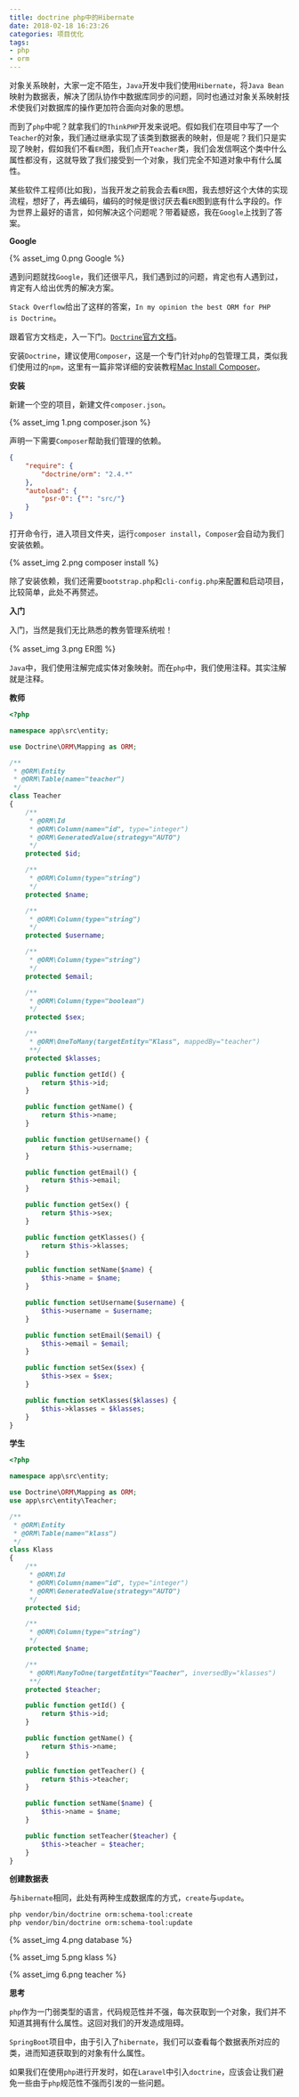 ```yaml
---
title: doctrine php中的Hibernate
date: 2018-02-18 16:23:26
categories: 项目优化
tags: 
- php
- orm
---
```


对象关系映射，大家一定不陌生，`Java`开发中我们使用`Hibernate`，将`Java Bean`映射为数据表，解决了团队协作中数据库同步的问题，同时也通过对象关系映射技术使我们对数据库的操作更加符合面向对象的思想。

而到了`php`中呢？就拿我们的`ThinkPHP`开发来说吧。假如我们在项目中写了一个`Teacher`的对象，我们通过继承实现了该类到数据表的映射，但是呢？我们只是实现了映射，假如我们不看`ER`图，我们点开`Teacher`类，我们会发信啊这个类中什么属性都没有，这就导致了我们接受到一个对象，我们完全不知道对象中有什么属性。

某些软件工程师(比如我)，当我开发之前我会去看`ER`图，我去想好这个大体的实现流程，想好了，再去编码，编码的时候是很讨厌去看`ER`图到底有什么字段的。作为世界上最好的语言，如何解决这个问题呢？带着疑惑，我在`Google`上找到了答案。

<!-- more -->

**Google**

{% asset_img 0.png Google %}

遇到问题就找`Google`，我们还很平凡，我们遇到过的问题，肯定也有人遇到过，肯定有人给出优秀的解决方案。

`Stack Overflow`给出了这样的答案，`In my opinion the best ORM for PHP is Doctrine`。

跟着官方文档走，入一下门。[`Doctrine`官方文档](http://docs.doctrine-project.org/en/latest/)。

安装`Doctrine`，建议使用`Composer`，这是一个专门针对`php`的包管理工具，类似我们使用过的`npm`，这里有一篇非常详细的安装教程[Mac Install Composer](https://www.abeautifulsite.net/installing-composer-on-os-x)。

**安装**

新建一个空的项目，新建文件`composer.json`。

{% asset_img 1.png composer.json %}

声明一下需要`Composer`帮助我们管理的依赖。

```json
{
    "require": {
        "doctrine/orm": "2.4.*"
    },
    "autoload": {
        "psr-0": {"": "src/"}
    }
}
```

打开命令行，进入项目文件夹，运行`composer install`，`Composer`会自动为我们安装依赖。

{% asset_img 2.png composer install %}

除了安装依赖，我们还需要`bootstrap.php`和`cli-config.php`来配置和启动项目，比较简单，此处不再赘述。

**入门**

入门，当然是我们无比熟悉的教务管理系统啦！

{% asset_img 3.png ER图 %}

`Java`中，我们使用注解完成实体对象映射。而在`php`中，我们使用注释。其实注解就是注释。

**教师**

```php
<?php

namespace app\src\entity;

use Doctrine\ORM\Mapping as ORM;

/**
 * @ORM\Entity
 * @ORM\Table(name="teacher")
 */
class Teacher
{
    /**
     * @ORM\Id
     * @ORM\Column(name="id", type="integer")
     * @ORM\GeneratedValue(strategy="AUTO")
     */
    protected $id;

    /**
     * @ORM\Column(type="string")
     */
    protected $name;

    /**
     * @ORM\Column(type="string")
     */
    protected $username;

    /**
     * @ORM\Column(type="string")
     */
    protected $email;

    /**
     * @ORM\Column(type="boolean")
     */
    protected $sex;

    /**
     * @ORM\OneToMany(targetEntity="Klass", mappedBy="teacher")
     **/
    protected $klasses;

    public function getId() {
        return $this->id;
    }

    public function getName() {
        return $this->name;
    }

    public function getUsername() {
        return $this->username;
    }

    public function getEmail() {
        return $this->email;
    }

    public function getSex() {
        return $this->sex;
    }

    public function getKlasses() {
        return $this->klasses;
    }

    public function setName($name) {
        $this->name = $name;
    }

    public function setUsername($username) {
        $this->username = $username;
    }

    public function setEmail($email) {
        $this->email = $email;
    }

    public function setSex($sex) {
        $this->sex = $sex;
    }

    public function setKlasses($klasses) {
        $this->klasses = $klasses;
    }
}
```

**学生**

```php
<?php

namespace app\src\entity;

use Doctrine\ORM\Mapping as ORM;
use app\src\entity\Teacher;

/**
 * @ORM\Entity
 * @ORM\Table(name="klass")
 */
class Klass
{
    /**
     * @ORM\Id
     * @ORM\Column(name="id", type="integer")
     * @ORM\GeneratedValue(strategy="AUTO")
     */
    protected $id;

    /**
     * @ORM\Column(type="string")
     */
    protected $name;

    /**
     * @ORM\ManyToOne(targetEntity="Teacher", inversedBy="klasses")
     **/
    protected $teacher;

    public function getId() {
        return $this->id;
    }

    public function getName() {
        return $this->name;
    }

    public function getTeacher() {
        return $this->teacher;
    }

    public function setName($name) {
        $this->name = $name;
    }

    public function setTeacher($teacher) {
        $this->teacher = $teacher;
    }
}
```

**创建数据表**

与`hibernate`相同，此处有两种生成数据库的方式，`create`与`update`。

```bash
php vendor/bin/doctrine orm:schema-tool:create
php vendor/bin/doctrine orm:schema-tool:update
```

{% asset_img 4.png database %}

{% asset_img 5.png klass %}

{% asset_img 6.png teacher %}

**思考**

`php`作为一门弱类型的语言，代码规范性并不强，每次获取到一个对象，我们并不知道其拥有什么属性。这回对我们的开发造成阻碍。

`SpringBoot`项目中，由于引入了`hibernate`，我们可以查看每个数据表所对应的类，进而知道获取到的对象有什么属性。

如果我们在使用`php`进行开发时，如在`Laravel`中引入`doctrine`，应该会让我们避免一些由于`php`规范性不强而引发的一些问题。

